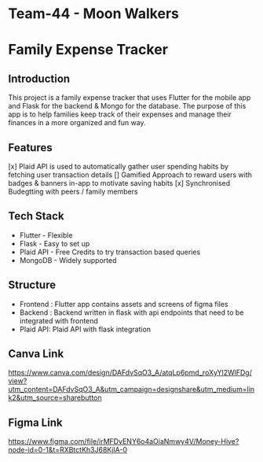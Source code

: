 # Team-44 - Moon Walkers 
# Family Expense Tracker
## Introduction
This project is a family expense tracker that uses Flutter for the mobile app and Flask for the backend & Mongo for the database. The purpose of this app is to help families keep track of their expenses and manage their finances in a more organized and fun way.
## Features
[x] Plaid API is used to automatically gather user spending habits by fetching user transaction details 
[] Gamified Approach to reward users with badges & banners in-app to motivate saving habits
[x] Synchronised Budegtting with peers / family members
## Tech Stack
* Flutter - Flexible 
* Flask - Easy to set up
* Plaid API - Free Credits to try transaction based queries
* MongoDB - Widely supported 
## Structure
* Frontend : Flutter app contains assets and screens of figma files
* Backend : Backend written in flask with api endpoints that need to be integrated with frontend 
* Plaid API: Plaid API with flask integration 
## Canva Link
https://www.canva.com/design/DAFdvSqO3_A/atqLp6pmd_roXyYl2WlFDg/view?utm_content=DAFdvSqO3_A&utm_campaign=designshare&utm_medium=link2&utm_source=sharebutton
## Figma Link
https://www.figma.com/file/irMFDvENY6o4aOiaNmwy4V/Money-Hive?node-id=0-1&t=RXBtctKh3J68KjIA-0
